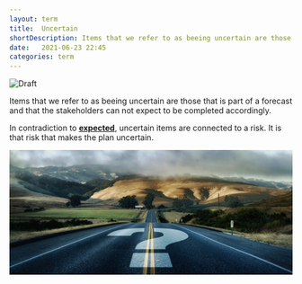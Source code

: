 ```yaml
---
layout: term
title:  Uncertain
shortDescription: Items that we refer to as beeing uncertain are those that is part of a forecast and that the stakeholders can not **[expect](terms/expected.html)** to be completed accordingly.
date:   2021-06-23 22:45
categories: term
---
```

![Draft](../../../../assets/draft-stamp.png)

Items that we refer to as beeing uncertain are those that is part of a forecast and that the stakeholders can not expect to be completed accordingly.

In contradiction to **[expected](expected.html)**, uncertain items are connected to a risk. It is that risk that makes the plan uncertain. 

![uncertain](../assets/terms/uncertain.jpeg)

